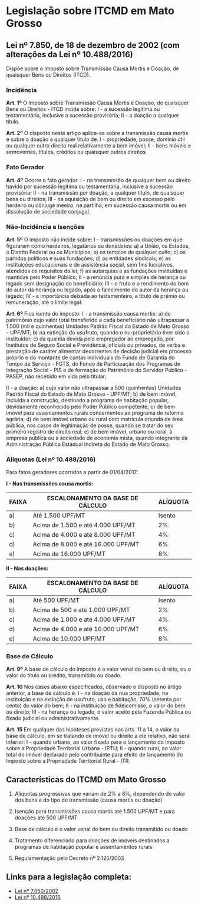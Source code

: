 # Legislação sobre ITCMD em Mato Grosso

## Lei nº 7.850, de 18 de dezembro de 2002 (com alterações da Lei nº 10.488/2016)

Dispõe sobre o Imposto sobre Transmissão Causa Mortis e Doação, de quaisquer Bens ou Direitos (ITCD).

### Incidência

**Art. 1º** O Imposto sobre Transmissão Causa Mortis e Doação, de quaisquer Bens ou Direitos - ITCD incide sobre:
I - a sucessão legítima ou testamentária, inclusive a sucessão provisória;
II - a doação a qualquer título.

**Art. 2º** O disposto neste artigo aplica-se sobre a transmissão causa mortis e sobre a doação a qualquer título de:
I - propriedade, posse, domínio útil ou qualquer outro direito real relativamente a bem imóvel;
II - bens móveis e semoventes, títulos, créditos ou quaisquer outros direitos.

### Fato Gerador

**Art. 4º** Ocorre o fato gerador:
I - na transmissão de qualquer bem ou direito havido por sucessão legítima ou testamentária, inclusive a sucessão provisória;
II - na transmissão por doação, a qualquer título, de quaisquer bens ou direitos;
III - na aquisição de bem ou direito em excesso pelo herdeiro ou cônjuge meeiro, na partilha, em sucessão causa mortis ou em dissolução de sociedade conjugal.

### Não-Incidência e Isenções

**Art. 5º** O imposto não incide sobre:
I - transmissões ou doações em que figurarem como herdeiros, legatários ou donatários:
a) a União, os Estados, o Distrito Federal ou os Municípios;
b) os templos de qualquer culto;
c) os partidos políticos e suas fundações;
d) as entidades sindicais;
e) as instituições educacionais e de assistência social, sem fins lucrativos, atendidos os requisitos da lei;
f) as autarquias e as fundações instituídas e mantidas pelo Poder Público;
II - a renúncia pura e simples de herança ou legado sem designação do beneficiário;
III - o fruto e o rendimento do bem do autor da herança ou legado, após o falecimento do autor da herança ou legado;
IV - a importância deixada ao testamenteiro, a título de prêmio ou remuneração, até o limite legal.

**Art. 6º** Fica isenta do imposto:
I - a transmissão causa mortis:
a) de patrimônio cujo valor total transferido a cada beneficiário não ultrapassar a 1.500 (mil e quinhentas) Unidades Padrão Fiscal do Estado de Mato Grosso - UPF/MT;
b) na extinção do usufruto, quando o nu-proprietário tiver sido o instituidor;
c) da quantia devida pelo empregador ao empregado, por Institutos de Seguro Social e Previdência, oficiais ou privados, de verba e prestação de caráter alimentar decorrentes de decisão judicial em processo próprio e do montante de contas individuais do Fundo de Garantia do Tempo de Serviço - FGTS, do Fundo de Participação dos Programas de Integração Social - PIS e de formação do Patrimônio do Servidor Público - PASEP, não recebido em vida pelo titular;

II - a doação:
a) cujo valor não ultrapassar a 500 (quinhentas) Unidades Padrão Fiscal do Estado de Mato Grosso - UPF/MT;
b) de bem imóvel, incluída a construção, destinado a programa de habitação popular, devidamente reconhecido pelo Poder Público competente;
c) de bem imóvel para assentamentos rurais concernentes ao programa de reforma agrária;
d) de bem imóvel urbano ou rural com matrícula oriunda de área pública, nos casos de legitimação de posse, quando se tratar do seu primeiro registro de direito real;
e) de bem imóvel, urbano ou rural, à empresa pública ou à sociedade de economia mista, quando integrante da Administração Pública Estadual Indireta do Estado de Mato Grosso.

### Alíquotas (Lei nº 10.488/2016)

Para fatos geradores ocorridos a partir de 01/04/2017:

**I - Nas transmissões causa mortis:**

| FAIXA | ESCALONAMENTO DA BASE DE CÁLCULO | ALÍQUOTA |
|-------|-----------------------------------|----------|
| a) | Até 1.500 UPF/MT | Isento |
| b) | Acima de 1.500 e até 4.000 UPF/MT | 2% |
| c) | Acima de 4.000 e até 8.000 UPF/MT | 4% |
| d) | Acima de 8.000 e até 16.000 UPF/MT | 6% |
| e) | Acima de 16.000 UPF/MT | 8% |

**II - Nas doações:**

| FAIXA | ESCALONAMENTO DA BASE DE CÁLCULO | ALÍQUOTA |
|-------|-----------------------------------|----------|
| a) | Até 500 UPF/MT | Isento |
| b) | Acima de 500 e até 1.000 UPF/MT | 2% |
| c) | Acima de 1.000 e até 4.000 UPF/MT | 4% |
| d) | Acima de 4.000 e até 10.000 UPF/MT | 6% |
| e) | Acima de 10.000 UPF/MT | 8% |

### Base de Cálculo

**Art. 9º** A base de cálculo do imposto é o valor venal do bem ou direito, ou o valor do título ou crédito, transmitido ou doado.

**Art. 10** Nos casos abaixo especificados, observado o disposto no artigo anterior, a base de cálculo é:
I - na doação da nua propriedade, na instituição e na extinção de usufruto, uso e habitação, 70% (setenta por cento) do valor do bem;
II - na instituição de fideicomisso, o valor do bem ou direito;
III - na herança ou legado, o valor aceito pela Fazenda Pública ou fixado judicial ou administrativamente.

**Art. 15** Em qualquer das hipóteses previstas nos arts. 11 a 14, o valor da base de cálculo, em se tratando de imóvel ou direito a ele relativo, não será inferior:
I - quando urbano, ao valor fixado para o lançamento do Imposto sobre a Propriedade Territorial Urbana - IPTU;
II - quando rural, ao valor total do imóvel declarado pelo contribuinte para efeito de lançamento do Imposto sobre a Propriedade Territorial Rural - ITR.

## Características do ITCMD em Mato Grosso

1. Alíquotas progressivas que variam de 2% a 8%, dependendo do valor dos bens e do tipo de transmissão (causa mortis ou doação)

2. Isenção para transmissões causa mortis até 1.500 UPF/MT e para doações até 500 UPF/MT

3. Base de cálculo é o valor venal do bem ou direito transmitido ou doado

4. Tratamento diferenciado para doações de imóveis destinados a programas de habitação popular e assentamentos rurais

5. Regulamentação pelo Decreto nº 2.125/2003

## Links para a legislação completa:
- [Lei nº 7.850/2002](https://app1.sefaz.mt.gov.br/0325677500623408/07FA81BED2760C6B84256710004D3940/375B8C284530106704256C9500491DF8)
- [Lei nº 10.488/2016](http://legislacao.mt.gov.br/mt/lei-ordinaria-n-10488-2016-mato-grosso-altera-a-lei-n-7850-de-18-de-dezembro-de-2002-que-dispoe-sobre-o-imposto-sobre-transmissao-causa-mortis-e-doacao-de-quaisquer-bens-ou-direitos-itcd-e-da-outras-providencias)
